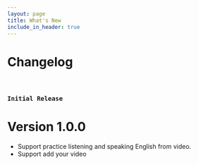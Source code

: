 ```yaml
---
layout: page
title: What's New
include_in_header: true
---
```


# Changelog

<br>

### `Initial Release`
# **Version 1.0.0**
- Support practice listening and speaking English from video.
- Support add your video

<br>
